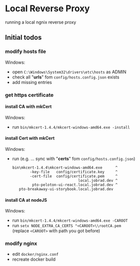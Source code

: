 # Local Reverse Proxy

running a local ngnix reverse proxy

## Initial todos

### modify hosts file

Windows:

- open `C:\Windows\System32\drivers\etc\hosts` as ADMIN
- check all "**urls**" fom `config/hosts.config.json` exists
- add missing entries

### get https certificate

#### install **CA** with **mkCert**

Windows:

- run `bin/mkcert-1.4.4/mkcert-windows-amd64.exe -install`

#### install **Cert** with **mkCert**

Windows:

- run (e.g. ... sync with "**certs**" fom `config/hosts.config.json`)
  ```
  bin\mkcert-1.4.4\mkcert-windows-amd64.exe      ^
          -key-file   config/certificate.key     ^
          -cert-file  config/certificate.pem     ^
                                local.jobrad.dev ^
           pto-peloton-ui-react.local.jobrad.dev ^
     pto-breakaway-ui-storybook.local.jobrad.dev
  ```

#### install **CA** at nodeJS

Windows:

- run `bin/mkcert-1.4.4/mkcert-windows-amd64.exe -CAROOT`
- run `setx NODE_EXTRA_CA_CERTS "<CAROOT>\\rootCA.pem`  
  (replace `<CAROOT>` with path you got before)


### modify nginx
- edit `docker/nginx.conf`
- recreate docker build

